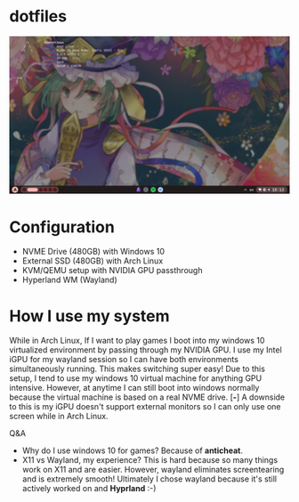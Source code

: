 # dotfiles
![interface](screenshots/interface.png)

# Configuration
- NVME Drive (480GB) with Windows 10
- External SSD (480GB) with Arch Linux
- KVM/QEMU setup with NVIDIA GPU passthrough
- Hyperland WM (Wayland)

# How I use my system
While in Arch Linux, If I want to play games I boot into my windows 10 virtualized environment by passing through my NVIDIA GPU. I use my Intel iGPU for my wayland session so I can have both environments simultaneously running. This makes switching super easy! Due to this setup, I tend to use my windows 10 virtual machine for anything GPU intensive.
However, at anytime I can still boot into windows normally because the virtual machine is based on a real NVME drive.
[**-**] A downside to this is my iGPU doesn't support external monitors so I can only use one screen while in Arch Linux.

Q&A
- Why do I use windows 10 for games? Because of **anticheat**.
- X11 vs Wayland, my experience? This is hard because so many things work on X11 and are easier. However, wayland eliminates screentearing and is extremely smooth! Ultimately I chose wayland because it's still actively worked on and **Hyprland** :-)
